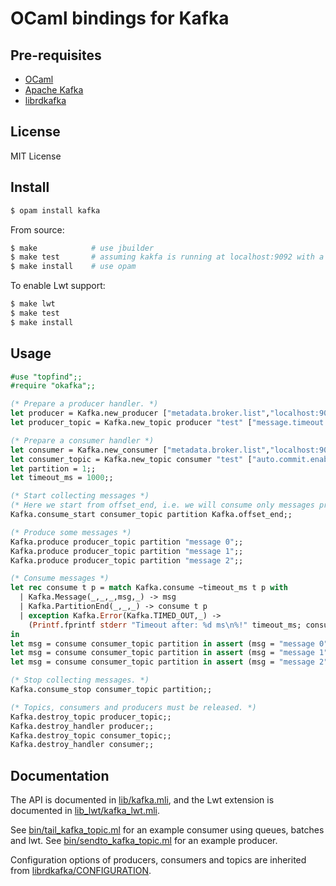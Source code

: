 OCaml bindings for Kafka
====================================

Pre-requisites
--------------
* [OCaml](http://caml.inria.fr/)
* [Apache Kafka](http://kafka.apache.org/)
* [librdkafka](https://github.com/edenhill/librdkafka)

License
-------
MIT License

Install
-------

```sh
$ opam install kafka
```

From source:

```sh
$ make            # use jbuilder
$ make test       # assuming kakfa is running at localhost:9092 with a 'test' topic.
$ make install    # use opam
```

To enable Lwt support:

```sh
$ make lwt
$ make test
$ make install
```

Usage
-----

```ocaml
#use "topfind";;
#require "okafka";;

(* Prepare a producer handler. *)
let producer = Kafka.new_producer ["metadata.broker.list","localhost:9092"];;
let producer_topic = Kafka.new_topic producer "test" ["message.timeout.ms","10000"];;

(* Prepare a consumer handler *)
let consumer = Kafka.new_consumer ["metadata.broker.list","localhost:9092"];;
let consumer_topic = Kafka.new_topic consumer "test" ["auto.commit.enable","false"];;
let partition = 1;;
let timeout_ms = 1000;;

(* Start collecting messages *)
(* Here we start from offset_end, i.e. we will consume only messages produced from now. *)
Kafka.consume_start consumer_topic partition Kafka.offset_end;;

(* Produce some messages *)
Kafka.produce producer_topic partition "message 0";;
Kafka.produce producer_topic partition "message 1";;
Kafka.produce producer_topic partition "message 2";;

(* Consume messages *)
let rec consume t p = match Kafka.consume ~timeout_ms t p with
  | Kafka.Message(_,_,_,msg,_) -> msg
  | Kafka.PartitionEnd(_,_,_) -> consume t p
  | exception Kafka.Error(Kafka.TIMED_OUT,_) ->
    (Printf.fprintf stderr "Timeout after: %d ms\n%!" timeout_ms; consume t p)
in
let msg = consume consumer_topic partition in assert (msg = "message 0");
let msg = consume consumer_topic partition in assert (msg = "message 1");
let msg = consume consumer_topic partition in assert (msg = "message 2");

(* Stop collecting messages. *)
Kafka.consume_stop consumer_topic partition;;

(* Topics, consumers and producers must be released. *)
Kafka.destroy_topic producer_topic;;
Kafka.destroy_handler producer;;
Kafka.destroy_topic consumer_topic;;
Kafka.destroy_handler consumer;;
```

Documentation
-------------

The API is documented in [lib/kafka.mli](lib/kafka.mli),
and the Lwt extension is documented in [lib_lwt/kafka_lwt.mli](lib_lwt/kafka_lwt.mli).

See [bin/tail_kafka_topic.ml](bin/tail_kafka_topic.ml) for an example consumer using queues, batches and lwt.
See [bin/sendto_kafka_topic.ml](bin/sendto_kafka_topic.ml) for an example producer.

Configuration options of producers, consumers and topics
are inherited from [librdkafka/CONFIGURATION](https://github.com/edenhill/librdkafka/blob/master/CONFIGURATION.md).
